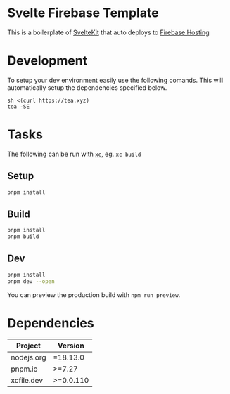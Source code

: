 # Svelte Firebase Template

This is a boilerplate of [SvelteKit](https://kit.svelte.dev) that auto deploys to [Firebase Hosting](https://firebase.google.com/)

# Development

To setup your dev environment easily use the following comands. This will automatically setup the dependencies specified below.

```
sh <(curl https://tea.xyz)
tea -SE
```

# Tasks

The following can be run with [`xc`], eg. `xc build`

## Setup

```sh
pnpm install
```

## Build

```sh
pnpm install
pnpm build
```

## Dev

```sh
pnpm install
pnpm dev --open
```

You can preview the production build with `npm run preview`.

# Dependencies

| Project    | Version   |
| ---------- | --------- |
| nodejs.org | =18.13.0  |
| pnpm.io    | >=7.27    |
| xcfile.dev | >=0.0.110 |

[`xc`]: https://xcfile.dev
